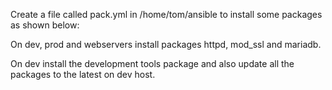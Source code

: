 Create a file called pack.yml in /home/tom/ansible to install some packages as shown below:

On dev, prod and webservers install packages httpd, mod_ssl and mariadb.

On dev install the development tools package and also update all the packages to the latest on dev host.
